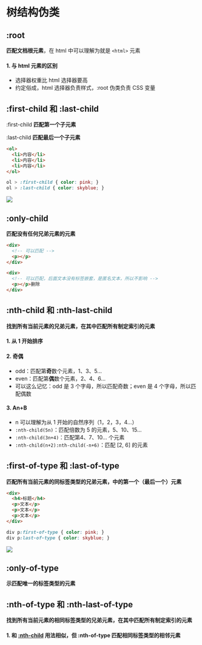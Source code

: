 # 树结构伪类

## :root

**匹配文档根元素**，在 html 中可以理解为就是 `<html>` 元素

#### 1. 与 html 元素的区别

- 选择器权重比 html 选择器要高
- 约定俗成，html 选择器负责样式，:root 伪类负责 CSS 变量

## :first-child 和 :last-child

:first-child **匹配第一个子元素**

:last-child **匹配最后一个子元素**

```html
<ol>
  <li>内容</li>
  <li>内容</li>
  <li>内容</li>
</ol>
```

```css
ol > :first-child { color: pink; }
ol > :last-child { color: skyblue; }
```

![](https://gitee.com/kingmusi/imgs/raw/master/blog/20211117142410.png)

## :only-child

**匹配没有任何兄弟元素的元素**

```html
<div>
  <!-- 可以匹配 -->
  <p></p>
</div>
```

```html
<div>
  <!-- 可以匹配，后面文本没有标签嵌套，是匿名文本，所以不影响 -->
  <p></p>删除
</div>
```

<h2 id="nth-child">:nth-child 和 :nth-last-child</h2>

**找到所有当前元素的兄弟元素，在其中匹配所有制定索引的元素**

#### 1. 从 **1** 开始排序

#### 2. 奇偶

- odd：匹配第**奇**数个元素，1、3、5...
- even：匹配第**偶**数个元素，2、4、6...
- 可以这么记忆：odd 是 3 个字母，所以匹配奇数；even 是 4 个字母，所以匹配偶数

#### 3. An+B

- n 可以理解为从 1 开始的自然序列（1，2，3，4...）
- `:nth-child(5n)`：匹配倍数为 5 的元素，5、10、15...
- ``:nth-child(3n+4)``：匹配第4、7、10... 个元素
- `:nth-child(n+2):nth-child(-n+6)`：匹配 [2, 6] 的元素

## :first-of-type 和 :last-of-type

**匹配所有当前元素的同标签类型的兄弟元素，中的第一个（最后一个）元素**

```html
<div>
  <h4>标题</h4>
  <p>文本</p>
  <p>文本</p>
  <p>文本</p>
</div>
```

```css
div p:first-of-type { color: pink; }
div p:last-of-type { color: skyblue; }
```

![](https://gitee.com/kingmusi/imgs/raw/master/blog/20211117150134.png)

## :only-of-type

**示匹配唯一的标签类型的元素**

## :nth-of-type 和 :nth-last-of-type

**找到所有当前元素的相同标签类型的兄弟元素，在其中匹配所有制定索引的元素**

#### 1. 和 [:nth-child](#nth-child) 用法相似，但 :nth-of-type 匹配相同标签类型的相邻元素

